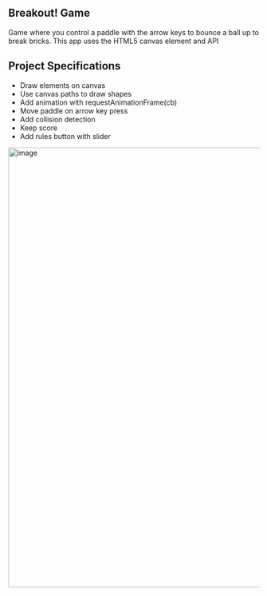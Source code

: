 ## Breakout! Game

Game where you control a paddle with the arrow keys to bounce a ball up to break bricks. This app uses the HTML5 canvas element and API

## Project Specifications

- Draw elements on canvas
- Use canvas paths to draw shapes
- Add animation with requestAnimationFrame(cb)
- Move paddle on arrow key press
- Add collision detection
- Keep score
- Add rules button with slider



<img width="881" alt="image" src="https://github.com/rinkiikundu/breakout-game/assets/114035567/14524526-3e62-4aed-ab37-8c9719aa4284">

